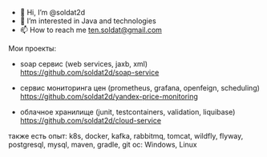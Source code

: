 - 👋 Hi, I’m @soldat2d
- 👀 I’m interested in Java and technologies
- 📫 How to reach me ten.soldat@gmail.com

Мои проекты:

- soap сервис (web services, jaxb, xml)
https://github.com/soldat2d/soap-service

- сервис мониторинга цен (prometheus, grafana, openfeign, scheduling)
https://github.com/soldat2d/yandex-price-monitoring

- облачное хранилище (junit, testcontainers, validation, liquibase)
https://github.com/soldat2d/cloud-service

также есть опыт: k8s, docker, kafka, rabbitmq, tomcat, wildfly, flyway, postgresql, mysql, maven, gradle, git
ос: Windows, Linux
